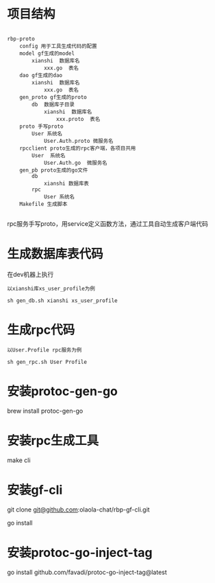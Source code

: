 

# 项目结构

```

rbp-proto
    config 用于工具生成代码的配置
    model gf生成的model
        xianshi  数据库名
            xxx.go  表名
    dao gf生成的dao
        xianshi  数据库名
            xxx.go  表名
    gen_proto gf生成的proto
        db  数据库子目录
            xianshi  数据库名
                xxx.proto  表名
    proto 手写proto
        User 系统名
            User.Auth.proto 微服务名
    rpcclient proto生成的rpc客户端，各项目共用
        User  系统名
            User.Auth.go  微服务名
    gen_pb proto生成的go文件
        db
            xianshi 数据库表
        rpc
            User 系统名
    Makefile 生成脚本
    
```

rpc服务手写proto，用service定义函数方法，通过工具自动生成客户端代码

# 生成数据库表代码

在dev机器上执行

```
以xianshi库xs_user_profile为例

sh gen_db.sh xianshi xs_user_profile

```

# 生成rpc代码

```
以User.Profile rpc服务为例

sh gen_rpc.sh User Profile

```

# 安装protoc-gen-go
brew install protoc-gen-go

# 安装rpc生成工具
make cli

# 安装gf-cli

git clone git@github.com:olaola-chat/rbp-gf-cli.git

go install

# 安装protoc-go-inject-tag

go install github.com/favadi/protoc-go-inject-tag@latest
